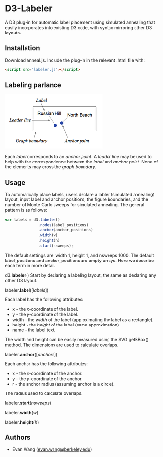 D3-Labeler
=========

A D3 plug-in for automatic label placement using simulated annealing that easily incorporates into existing D3 code, with syntax mirroring other D3 layouts. 

Installation
------------

Download anneal.js. Include the plug-in in the relevant .html file with:
```html
<script src="labeler.js"></script>
```

Labeling parlance
-----------------

![label](label.png)

Each *label* corresponds to an *anchor point*. A *leader line* may be used to help with the correspondence between the *label* and *anchor point*. None of the elements may cross the *graph boundary*.

Usage
-----------------

To automatically place labels, users declare a labler (simulated annealing) layout, input label and anchor positions, the figure boundaries, and the number of Monte Carlo sweeps for simulated annealing. The general pattern is as follows:
```javascript
var labels = d3.labeler()
               .nodes(label_positions)
               .anchor(anchor_positions)
               .width(w)
               .height(h)
               .start(nsweeps);
```
The default settings are: width 1, height 1, and nsweeps 1000. The default label_positions and anchor_positions are empty arrays. Here we describe each term in more detail. 

d3.<b>labeler</b>()
Start by declaring a labeling layout, the same as declaring any other D3 layout.

labeler.<b>label</b>([<i>labels</i>])

Each label has the following attributes:

* x - the *x*-coordinate of the label.
* y - the *y*-coordinate of the label.
* width - the *width* of the label (approximating the label as a rectangle).
* height - the *height* of the label (same approximation).
* name - the label text.

The width and height can be easily measured using the SVG getBBox() method. The dimensions are used to calculate overlaps.

labeler.<b>anchor</b>([<i>anchors</i>])

Each anchor has the following attributes:

* x - the *x*-coordinate of the anchor.
* y - the *y*-coordinate of the anchor.
* r - the anchor radius (assuming anchor is a circle). 

The radius used to calculate overlaps.

labeler.<b>start</b>(<i>nsweeps</i>)

labeler.<b>width</b>(<i>w</i>)

labeler.<b>height</b>(<i>h</i>)


Authors
-------
* Evan Wang (<evan.wang@berkeley.edu>)
